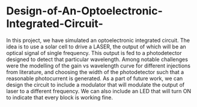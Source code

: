 # Design-of-An-Optoelectronic-Integrated-Circuit-
In this project, we have simulated an optoelectronic integrated circuit. The idea is to
use a solar cell to drive a LASER, the output of which will be an optical signal of
single frequency. This output is fed to a photodetector designed to detect that
particular wavelength. Among notable challenges were the modelling of the gain vs
wavelength curve for different injections from literature, and choosing the width of
the photodetector such that a reasonable photocurrent is generated. As a part of
future work, we can design the circuit to include a modulator that will modulate the
output of laser to a different frequency. We can also include an LED that will turn
ON to indicate that every block is working fine.

